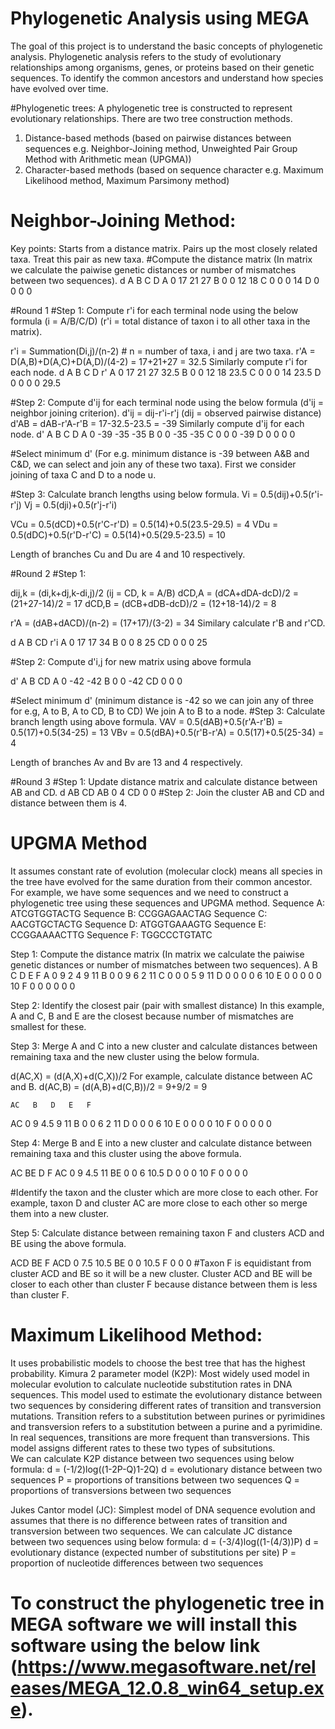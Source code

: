 # Phylogenetic Analysis using MEGA
The goal of this project is to understand the basic concepts of phylogenetic analysis. Phylogenetic analysis refers to the study of evolutionary relationships among organisms, genes, or proteins based on their genetic sequences. 
To identify the common ancestors and understand how species have evolved over time.

#Phylogenetic trees: 
A phylogenetic tree is constructed to represent evolutionary relationships.
There are two tree construction methods.
1) Distance-based methods (based on pairwise distances between sequences e.g. Neighbor-Joining method, Unweighted Pair Group Method with Arithmetic mean (UPGMA))
2) Character-based methods (based on sequence character e.g. Maximum Likelihood method, Maximum Parsimony method)

# Neighbor-Joining Method:
Key points:
Starts from a distance matrix.
Pairs up the most closely related taxa.
Treat this pair as new taxa.
#Compute the distance matrix (In matrix we calculate the paiwise genetic distances or number of mismatches between two sequences).
d  A   B   C   D
A  0   17  21  27
B  0   0   12  18
C  0   0   0   14
D  0   0   0   0

#Round 1 
#Step 1: Compute r'i for each terminal node using the below formula (i = A/B/C/D) (r'i = total distance of taxon i to all other taxa in the matrix).

r'i = Summation(Di,j)/(n-2)      # n = number of taxa, i and j are two taxa.
r'A = D(A,B)+D(A,C)+D(A,D)/(4-2) = 17+21+27 = 32.5
Similarly compute r'i for each node.
d  A   B   C   D   r'
A  0   17  21  27  32.5
B  0   0   12  18  23.5
C  0   0   0   14  23.5
D  0   0   0   0   29.5

#Step 2: Compute d'ij for each terminal node using the below formula (d'ij = neighbor joining criterion).
d'ij = dij-r'i-r'j (dij = observed pairwise distance)
d'AB = dAB-r'A-r'B = 17-32.5-23.5 = -39
Similarly compute d'ij for each node.
d'   A   B   C   D
A    0   -39 -35 -35
B    0   0   -35 -35
C    0   0   0   -39
D    0   0   0    0

#Select minimum d' (For e.g. minimum distance is -39 between A&B and C&D, we can select and join any of these two taxa).
First we consider joining of taxa C and D to a node u.

#Step 3: Calculate branch lengths using below formula.
Vi = 0.5(dij)+0.5(r'i-r'j)
Vj = 0.5(dji)+0.5(r'j-r'i)

VCu = 0.5(dCD)+0.5(r'C-r'D) = 0.5(14)+0.5(23.5-29.5) = 4
VDu = 0.5(dDC)+0.5(r'D-r'C) = 0.5(14)+0.5(29.5-23.5) = 10

Length of branches Cu and Du are 4 and 10 respectively.

#Round 2
#Step 1:

dij,k = (di,k+dj,k-di,j)/2   (ij = CD, k = A/B)
dCD,A = (dCA+dDA-dcD)/2 = (21+27-14)/2 = 17
dCD,B = (dCB+dDB-dcD)/2 = (12+18-14)/2 = 8

r'A = (dAB+dACD)/(n-2) = (17+17)/(3-2) = 34
Similary calculate r'B and r'CD.

d   A   B   CD    r'i
A   0   17  17    34
B   0   0   8     25
CD  0   0   0     25

#Step 2: Compute d'i,j for new matrix using above formula

d'   A   B   CD
A    0  -42 -42
B    0   0  -42
CD   0   0   0

#Select minimum d' (minimum distance is -42 so we can join any of three for e.g, A to B, A to CD, B to CD)
We join A to B to a node.
#Step 3: Calculate branch length using above formula.
VAV = 0.5(dAB)+0.5(r'A-r'B) = 0.5(17)+0.5(34-25) = 13
VBv = 0.5(dBA)+0.5(r'B-r'A) = 0.5(17)+0.5(25-34) = 4

Length of branches Av and Bv are 13 and 4 respectively.

#Round 3
#Step 1: Update distance matrix and calculate distance between AB and CD.
d   AB   CD
AB  0     4
CD  0     0
#Step 2: Join the cluster AB and CD and distance between them is 4.

# UPGMA Method
It assumes constant rate of evolution (molecular clock) means all species in the tree have evolved for the same duration from their common ancestor.
For example, we have some sequences and we need to construct a phylogenetic tree using these sequences and UPGMA method.
Sequence A: ATCGTGGTACTG
Sequence B: CCGGAGAACTAG
Sequence C: AACGTGCTACTG
Sequence D: ATGGTGAAAGTG
Sequence E: CCGGAAAACTTG
Sequence F: TGGCCCTGTATC

Step 1: Compute the distance matrix (In matrix we calculate the paiwise genetic distances or number of mismatches between two sequences).
   A   B   C   D   E   F
A  0   9   2   4   9   11
B  0   0   9   6   2   11
C  0   0   0   5   9   11
D  0   0   0   0   6   10
E  0   0   0   0   0   10
F  0   0   0   0   0   0

Step 2: Identify the closest pair (pair with smallest distance)
In this example, A and C, B and E are the closest because number of mismatches are smallest for these.

Step 3: Merge A and C  into a new cluster and calculate distances between remaining taxa and the new cluster using the below formula.

d(AC,X) = (d(A,X)+d(C,X))/2
For example, calculate distance between AC and B.
d(AC,B) = (d(A,B)+d(C,B))/2 = 9+9/2 = 9

    AC   B   D   E   F
AC   0   9   4.5 9  11
B    0   0   6   2  11
D    0   0   0   6  10
E    0   0   0   0  10
F    0   0   0   0  0

Step 4: Merge B and E into a new cluster and calculate distance between remaining taxa and this cluster using the above formula.

   AC   BE   D   F
AC  0   9   4.5   11
BE  0   0   6     10.5
D   0   0   0     10
F   0   0   0     0

#Identify the taxon and the cluster which are more close to each other. For example, taxon D and cluster AC are more close to each other so merge them into a new cluster.

Step 5: Calculate distance between remaining taxon F and clusters ACD and BE using the above formula.

   ACD   BE   F
ACD  0   7.5  10.5
BE   0   0    10.5
F    0   0    0
#Taxon F is equidistant from cluster ACD and BE so it will be a new cluster. Cluster ACD and BE will be closer to each other than cluster F because distance between them is less than cluster F.

# Maximum Likelihood Method:
It uses probabilistic models to choose the best tree that has the highest probability. 
Kimura 2 parameter model (K2P):
Most widely used model in molecular evolution to calculate nucleotide substitution rates in DNA sequences. This model used to estimate the evolutionary distance between two sequences by considering different rates of transition and transversion mutations.
Transition refers to a substitution between purines  or pyrimidines and transversion refers to a substitution between a purine and a pyrimidine.
In real sequences, transitions are more frequent than transversions. This model assigns different rates to these two types of subsitutions.  
We can calculate K2P distance between two sequences using below formula:
d = (-1/2)log((1-2P-Q)1-2Q)
d = evolutionary distance between two sequences
P = proportions of transitions between two sequences
Q = proportions of transversions between two sequences

Jukes Cantor model (JC):
Simplest model of DNA sequence evolution and assumes that there is no difference between rates of transition and transversion between two sequences.
We can calculate JC distance between two sequences using below formula:
d = (-3/4)log((1-(4/3))P)
d = evolutionary distance (expected number of substitutions per site)
P = proportion of nucleotide differences between two sequences 

# To construct the phylogenetic tree in MEGA software we will install this software using the below link (https://www.megasoftware.net/releases/MEGA_12.0.8_win64_setup.exe).
